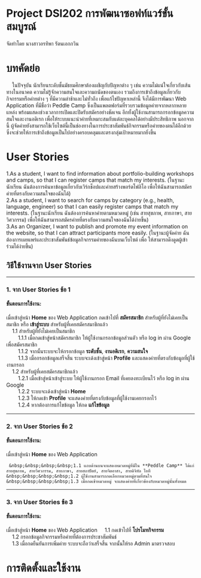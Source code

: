 # Project DSI202 การพัฒนาซอฟท์แวร์ขั้นสมบูรณ์
จัดทำโดย นางสาวอรทิพา รัตนเอกกวิน

# บทคัดย่อ
&nbsp;&nbsp;&nbsp;&nbsp;ในปัจจุบัน นักเรียนระดับชั้นมัธยมศึกษาต้องเผชิญกับปัญหาต่าง ๆ เช่น ความไม่แน่ใจเกี่ยวกับเส้นทางในอนาคต ความไม่รู้จักความสนใจและความถนัดของตนเอง รวมถึงการเข้าถึงข้อมูลเกี่ยวกับกิจกรรมหรือค่ายต่าง ๆ ที่มีความล่าช้าและไม่ทั่วถึง เพื่อแก้ไขปัญหาเหล่านี้ จึงได้มีการพัฒนา Web Application ที่มีชื่อว่า Peddle Camp ซึ่งเป็นแพลตฟอร์มที่รวบรวมข้อมูลค่ายจากหลากหลายแหล่ง พร้อมแสดงช่วงเวลาการเปิดและปิดรับสมัครอย่างชัดเจน อีกทั้งผู้ใช้งานสามารถกรอกข้อมูลความสนใจและงานอดิเรก เพื่อให้ระบบแนะนำค่ายที่เหมาะสมกับแต่ละบุคคลได้อย่างมีประสิทธิภาพ นอกจากนี้ ผู้จัดค่ายยังสามารถใช้เว็บไซต์นี้เป็นช่องทางในการประชาสัมพันธ์กิจกรรมหรือค่ายของตนได้อีกด้วย ซึ่งจะช่วยให้การเข้าถึงข้อมูลเป็นไปอย่างครอบคลุมและตรงกลุ่มเป้าหมายมากยิ่งขึ้น

# User Stories
1.As a student, I want to find information about portfolio-building workshops and camps, so that I can register camps that match my interests. (ในฐานะนักเรียน ฉันต้องการค้นหาข้อมูลเกี่ยวกับเวิร์กช็อปและค่ายสร้างพอร์ตโฟลิโอ เพื่อให้ฉันสามารถสมัครค่ายที่ตรงกับความสนใจของฉันได้) <br>
2.As a student, I want to search for camps by category (e.g., health, language, engineer) so that I can easily register camps that match my interests.
(ในฐานะนักเรียน ฉันต้องการค้นหาค่ายตามหมวดหมู่ (เช่น สายสุขภาพ, สายภาษา, สายวิศวกรรม) เพื่อให้ฉันสามารถสมัครค่ายที่ตรงกับความสนใจของฉันได้ง่ายขึ้น) <br>
3.As an Organizer, I want to publish and promote my event information on the website, so that I can attract participants more easily. (ในฐานะผู้จัดค่าย ฉันต้องการเผยแพร่และประชาสัมพันธ์ข้อมูลกิจกรรมค่ายของฉันบนเว็บไซต์  เพื่อ ให้สามารถดึงดูดผู้เข้าร่วมได้ง่ายขึ้น) <br>

## วิธีใช้งานจาก User Stories

---

### 1. จาก User Stories ข้อ 1 

#### ขั้นตอนการใช้งาน:

เมื่อเข้าสู่หน้า **Home** ของ Web Application กดเข้าไปที่ **สมัครสมาชิก** สำหรับผู้ที่ยังไม่เคยเป็นสมาชิก หรือ **เข้าสู่ระบบ** สำหรับผู้ที่เคยสมัครสมาชิกแล้ว  
    &nbsp;&nbsp;&nbsp;&nbsp;1.1 สำหรับผู้ที่ยังไม่เคยเป็นสมาชิก  
   &nbsp;&nbsp;&nbsp;&nbsp;&nbsp;&nbsp;&nbsp;&nbsp;1.1.1 เมื่อกดเข้าสู่หน้าสมัครสมาชิก ให้ผู้ใช้งานกรอกข้อมูลส่วนตัว หรือ log in ผ่าน Google เพื่อสมัครสมาชิก  
   &nbsp;&nbsp;&nbsp;&nbsp;&nbsp;&nbsp;&nbsp;&nbsp;1.1.2 จากนั้นระบบจะให้กรอกข้อมูล **ระดับชั้น**, **งานอดิเรก**, **ความสนใจ**  
   &nbsp;&nbsp;&nbsp;&nbsp;&nbsp;&nbsp;&nbsp;&nbsp;1.1.3 เมื่อกรอกข้อมูลเสร็จสิ้น ระบบจะเด้งเข้าสู่หน้า **Profile** และแสดงค่ายที่ตรงกับข้อมูลที่ผู้ใช้งานกรอก  
    &nbsp;&nbsp;&nbsp;&nbsp;1.2 สำหรับผู้ที่เคยสมัครสมาชิกแล้ว  
   &nbsp;&nbsp;&nbsp;&nbsp;&nbsp;&nbsp;&nbsp;&nbsp;1.2.1 เมื่อเข้าสู่หน้าเข้าสู่ระบบ ให้ผู้ใช้งานกรอก Email ที่เคยลงทะเบียนไว้ หรือ log in ผ่าน Google  
   &nbsp;&nbsp;&nbsp;&nbsp;&nbsp;&nbsp;&nbsp;&nbsp;1.2.2 ระบบจะเด้งเข้าสู่หน้า **Home**  
   &nbsp;&nbsp;&nbsp;&nbsp;&nbsp;&nbsp;&nbsp;&nbsp;1.2.3 ให้กดเข้า **Profile** จะแสดงค่ายที่ตรงกับข้อมูลที่ผู้ใช้งานเคยกรอกไว้  
   &nbsp;&nbsp;&nbsp;&nbsp;&nbsp;&nbsp;&nbsp;&nbsp;1.2.4 หากต้องการแก้ไขข้อมูล ให้กด **แก้ไขข้อมูล**

---

### 2. จาก User Stories ข้อ 2 

#### ขั้นตอนการใช้งาน:

เมื่อเข้าสู่หน้า **Home**  ของ Web Application

     &nbsp;&nbsp;&nbsp;&nbsp;1.1 แถบด้านบนจะแสดงหมวดหมู่ที่มีใน **Peddle Camp** ได้แก่ สายสุขภาพ, สายวิศวกรรม, สายภาษา, สายสถาปัตย์, สายจิตอาสา, สายดิจิทัล ไอที  
    &nbsp;&nbsp;&nbsp;&nbsp;1.2 ผู้ใช้งานสามารถกดเลือกหมวดหมู่ตามที่สนใจ  
    &nbsp;&nbsp;&nbsp;&nbsp;1.3 เมื่อกดเข้าหมวดหมู่ จะแสดงค่ายที่เกี่ยวข้องกับหมวดหมู่นั้นทั้งหมด

---

### 3. จาก User Stories ข้อ 3 

#### ขั้นตอนการใช้งาน:

เมื่อเข้าสู่หน้า **Home**  ของ Web Application
     &nbsp;&nbsp;&nbsp;&nbsp;1.1 กดเข้าไปที่ **โปรโมทกิจกรรม**  
    &nbsp;&nbsp;&nbsp;&nbsp;1.2 กรอกข้อมูลกิจกรรมหรือค่ายที่ต้องการประชาสัมพันธ์  
    &nbsp;&nbsp;&nbsp;&nbsp;1.3 เมื่อกดยืนยันการเพิ่มค่าย ระบบจะถือว่าเสร็จสิ้น จากนั้นให้รอ Admin มาตรวจสอบ


# การติดตั้งและใช้งาน
